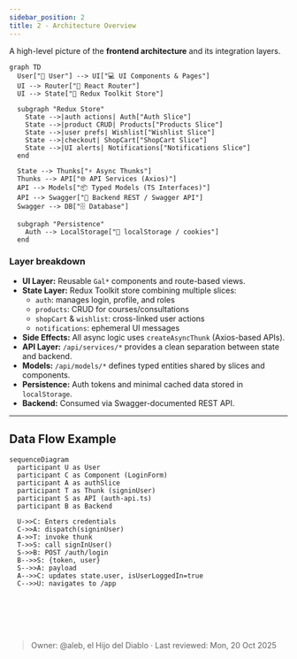 ```yaml
---
sidebar_position: 2
title: 2 - Architecture Overview
---
```


A high-level picture of the **frontend architecture** and its integration layers.

```mermaid
graph TD
  User["👤 User"] --> UI["💻 UI Components & Pages"]
  UI --> Router["🧭 React Router"]
  UI --> State["🧠 Redux Toolkit Store"]

  subgraph "Redux Store"
    State -->|auth actions| Auth["Auth Slice"]
    State -->|product CRUD| Products["Products Slice"]
    State -->|user prefs| Wishlist["Wishlist Slice"]
    State -->|checkout| ShopCart["ShopCart Slice"]
    State -->|UI alerts| Notifications["Notifications Slice"]
  end

  State --> Thunks["⚡ Async Thunks"]
  Thunks --> API["🌐 API Services (Axios)"]
  API --> Models["📦 Typed Models (TS Interfaces)"]
  API --> Swagger["🧾 Backend REST / Swagger API"]
  Swagger --> DB["🗄 Database"]

  subgraph "Persistence"
    Auth --> LocalStorage["🔐 localStorage / cookies"]
  end
```
### Layer breakdown
- **UI Layer:** Reusable `Gal*` components and route-based views.  
- **State Layer:** Redux Toolkit store combining multiple slices:
  - `auth`: manages login, profile, and roles  
  - `products`: CRUD for courses/consultations  
  - `shopCart` & `wishlist`: cross-linked user actions  
  - `notifications`: ephemeral UI messages
- **Side Effects:** All async logic uses `createAsyncThunk` (Axios-based APIs).
- **API Layer:** `/api/services/*` provides a clean separation between state and backend.  
- **Models:** `/api/models/*` defines typed entities shared by slices and components.  
- **Persistence:** Auth tokens and minimal cached data stored in `localStorage`.  
- **Backend:** Consumed via Swagger-documented REST API.

---

## Data Flow Example

```mermaid
sequenceDiagram
  participant U as User
  participant C as Component (LoginForm)
  participant A as authSlice
  participant T as Thunk (signinUser)
  participant S as API (auth-api.ts)
  participant B as Backend

  U->>C: Enters credentials
  C->>A: dispatch(signinUser)
  A->>T: invoke thunk
  T->>S: call signInUser()
  S->>B: POST /auth/login
  B-->>S: {token, user}
  S-->>A: payload
  A-->>C: updates state.user, isUserLoggedIn=true
  C-->>U: navigates to /app
```

<br></br>
<br></br>
> Owner: @aleb, el Hijo del Diablo · Last reviewed: Mon, 20 Oct 2025
